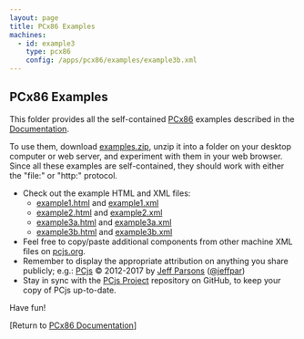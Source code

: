 ```yaml
---
layout: page
title: PCx86 Examples
machines:
  - id: example3
    type: pcx86
    config: /apps/pcx86/examples/example3b.xml
---
```


PCx86 Examples
--------------

This folder provides all the self-contained [PCx86](/docs/about/pcx86/) examples described in the
[Documentation](/docs/pcx86/).

To use them, download [examples.zip](examples.zip), unzip it into a folder on your desktop computer or web server,
and experiment with them in your web browser.  Since all these examples are self-contained, they should work with either
the "file:" or "http:" protocol.

+ Check out the example HTML and XML files:
	- [example1.html](example1.html) and [example1.xml](example1.xml)
	- [example2.html](example2.html) and [example2.xml](example2.xml)
	- [example3a.html](example3a.html) and [example3a.xml](example3a.xml)
	- [example3b.html](example3b.html) and [example3b.xml](example3b.xml)
+ Feel free to copy/paste additional components from other machine XML files on [pcjs.org](http://www.pcjs.org/).
+ Remember to display the appropriate attribution on anything you share publicly; e.g.:
		[PCjs](http://pcjs.org) © 2012-2017 by [Jeff Parsons](mailto:Jeff@pcjs.org) ([@jeffpar](http://twitter.com/jeffpar))
+ Stay in sync with the [PCjs Project](https://github.com/jeffpar/pcjs) repository on GitHub, to keep your copy of PCjs
up-to-date.

Have fun!

[Return to [PCx86 Documentation](/docs/pcx86/)]
